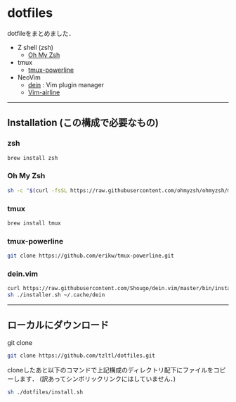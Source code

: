 # dotfiles

dotfileをまとめました．

- Z shell (zsh)
  - [Oh My Zsh](https://github.com/ohmyzsh/ohmyzsh)
- tmux
  - [tmux-powerline](https://github.com/erikw/tmux-powerline)
- NeoVim
  - [dein](https://github.com/Shougo/dein.vim) : Vim plugin manager
  - [Vim-airline](https://github.com/vim-airline/vim-airline)

---

## Installation (この構成で必要なもの)

### zsh

```sh
brew install zsh
```

### Oh My Zsh

```sh
sh -c "$(curl -fsSL https://raw.githubusercontent.com/ohmyzsh/ohmyzsh/master/tools/install.sh)"
```

### tmux

```sh
brew install tmux
```

### tmux-powerline

```sh
git clone https://github.com/erikw/tmux-powerline.git
```

### dein.vim

```sh
curl https://raw.githubusercontent.com/Shougo/dein.vim/master/bin/installer.sh > installer.sh
sh ./installer.sh ~/.cache/dein
```

---

## ローカルにダウンロード

git clone

```sh
git clone https://github.com/tzltl/dotfiles.git
```

cloneしたあと以下のコマンドで上記構成のディレクトリ配下にファイルをコピーします．
(訳あってシンボリックリンクにはしていません．)

```sh
sh ./dotfiles/install.sh
```
